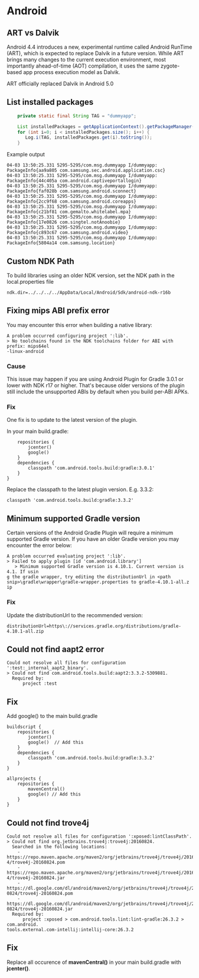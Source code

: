 # Android
## ART vs Dalvik
Android 4.4 introduces a new, experimental runtime called Android RunTime (ART),
which is expected to replace Dalvik in a future version. While ART brings many
changes to the current execution environment, most importantly ahead-of-time (AOT)
compilation, it uses the same zygote-based app process execution model as Dalvik.

ART officially replaced Dalvik in Android 5.0

## List installed packages
```java
    private static final String TAG = "dummyapp";

    List installedPackages = getApplicationContext().getPackageManager().getInstalledPackages(0);
    for (int i=0; i < installedPackages.size(); i++) {
       Log.i(TAG, installedPackages.get(i).toString());
    }
```
Example output
```
04-03 13:50:25.331 5295-5295/com.msg.dummyapp I/dummyapp: PackageInfo{aa9a805 com.samsung.sec.android.application.csc}
04-03 13:50:25.331 5295-5295/com.msg.dummyapp I/dummyapp: PackageInfo{44c405a com.android.captiveportallogin}
04-03 13:50:25.331 5295-5295/com.msg.dummyapp I/dummyapp: PackageInfo{faf028b com.samsung.android.sconnect}
04-03 13:50:25.331 5295-5295/com.msg.dummyapp I/dummyapp: PackageInfo{2cc9f68 com.samsung.android.coreapps}
04-03 13:50:25.331 5295-5295/com.msg.dummyapp I/dummyapp: PackageInfo{c21bf81 com.gemalto.whitelabel.mpa}
04-03 13:50:25.331 5295-5295/com.msg.dummyapp I/dummyapp: PackageInfo{17e0826 com.singtel.notAnoobie}
04-03 13:50:25.331 5295-5295/com.msg.dummyapp I/dummyapp: PackageInfo{c893c67 com.samsung.android.video}
04-03 13:50:25.331 5295-5295/com.msg.dummyapp I/dummyapp: PackageInfo{5804a14 com.samsung.location}
```
## Custom NDK Path
To build libraries using an older NDK version, set the NDK path in the local.properties file
```
ndk.dir=../../../../AppData/Local/Android/Sdk/android-ndk-r16b
```
## Fixing mips ABI prefix error
You may encounter this error when building a native library:
```
A problem occurred configuring project ':lib'.
> No toolchains found in the NDK toolchains folder for ABI with prefix: mips64el
-linux-android
```
### Cause
This issue may happen if you are using Android Plugin for Gradle 3.0.1 or lower with NDK r17 or higher. That's because older versions of the plugin still include the unsupported ABIs by default when you build per-ABI APKs.
### Fix
One fix is to update to the latest version of the plugin.

In your main build.gradle:
```buildscript {
    repositories {
        jcenter()
        google()
    }
    dependencies {
        classpath 'com.android.tools.build:gradle:3.0.1'
    }
}
```
Replace the classpath to the latest plugin version. E.g. 3.3.2:
```
classpath 'com.android.tools.build:gradle:3.3.2'
```
## Minimum supported Gradle version
Certain versions of the Android Gradle Plugin will require a minimum supported Gradle version. If you have an older Gradle version you may encounter the error below:
```
A problem occurred evaluating project ':lib'.
> Failed to apply plugin [id 'com.android.library']
   > Minimum supported Gradle version is 4.10.1. Current version is 4.1. If usin
g the gradle wrapper, try editing the distributionUrl in <path snip>\gradle\wrapper\gradle-wrapper.properties to gradle-4.10.1-all.z
ip
```
### Fix
Update the distributionUrl to the recommended version:
```
distributionUrl=https\://services.gradle.org/distributions/gradle-4.10.1-all.zip
```
## Could not find aapt2 error
```
Could not resolve all files for configuration ':test:_internal_aapt2_binary'.
> Could not find com.android.tools.build:aapt2:3.3.2-5309881.
  Required by:
      project :test
```
## Fix
Add google() to the main build.gradle
```
buildscript {
    repositories {
        jcenter()
        google()  // Add this
    }
    dependencies {
        classpath 'com.android.tools.build:gradle:3.3.2'
    }
}

allprojects {
    repositories {
        mavenCentral()
        google() // Add this
    }
}
```
## Could not find trove4j
```
Could not resolve all files for configuration ':xposed:lintClassPath'.
> Could not find org.jetbrains.trove4j:trove4j:20160824.
  Searched in the following locations:
    - https://repo.maven.apache.org/maven2/org/jetbrains/trove4j/trove4j/2016082
4/trove4j-20160824.pom
    - https://repo.maven.apache.org/maven2/org/jetbrains/trove4j/trove4j/2016082
4/trove4j-20160824.jar
    - https://dl.google.com/dl/android/maven2/org/jetbrains/trove4j/trove4j/2016
0824/trove4j-20160824.pom
    - https://dl.google.com/dl/android/maven2/org/jetbrains/trove4j/trove4j/2016
0824/trove4j-20160824.jar
  Required by:
      project :xposed > com.android.tools.lint:lint-gradle:26.3.2 > com.android.
tools.external.com-intellij:intellij-core:26.3.2
```
## Fix
Replace all occurence of **mavenCentral()** in your main build.gradle with **jcenter()**.